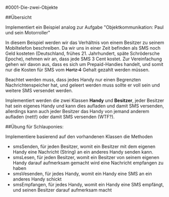 #0001-Die-zwei-Objekte

##Übersicht

Implementiert ein Beispiel analog zur Aufgabe "Objektkommunikation: Paul und sein Motorroller"

In diesem Beispiel werden wir das Verhältnis von einem Besitzer zu seinem Mobiltelefon beschreiben. Da wir uns in einer Zeit befinden als SMS noch Geld kosteten (Deutschland, frühes 21. Jahrhundert, späte Schrödersche Epoche), nehmen wir an, dass jede SMS 3 Cent kostet. Zur Vereinfachung gehen wir davon aus, dass es sich um Prepaid-Handies handelt, und somit nur die Kosten für SMS vom ~~Hartz 4~~ Gehalt gezahlt werden müssen.

Beachtet werden muss, dass jedes Handy nur einen Begrenzten Nachrichtenspeicher hat, und geleert werden muss sollte er voll sein und weitere SMS versendet werden.

Implementiert werden die zwei Klassen **Handy** und **Besitzer**, jeder Besitzer hat sein eigenes Handy und kann dies aufladen und damit SMS versenden, allerdings kann auch jeder Besitzer das Handy von jemand anderem aufladen (nett!) oder damit SMS versenden (WTF?).

##Übung für Schlauponies:

Implementiere basierend auf den vorhandenen Klassen die Methoden
* smsSenden, für jeden Besitzer, womit ein Besitzer mit dem eigenen Handy eine Nachricht (String) an ein anderes Handy senden kann.
* smsLesen, für jeden Besitzer, womit ein Besitzer von seinem eigenen Handy darauf aufmerksam gemacht wird eine Nachricht empfangen zu haben
* smsVesenden, für jedes Handy, womit ein Handy eine SMS an ein anderes Handy schickt
* smsEmpfangen, für jedes Handy, womit ein Handy eine SMS empfängt, und seinen Besitzer darauf aufmerksam macht
